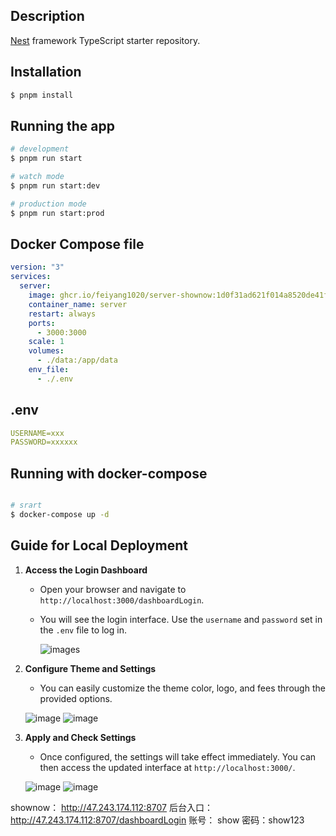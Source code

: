



## Description

[Nest](https://github.com/nestjs/nest) framework TypeScript starter repository.

## Installation

```bash
$ pnpm install
```

## Running the app

```bash
# development
$ pnpm run start

# watch mode
$ pnpm run start:dev

# production mode
$ pnpm run start:prod
```



## Docker Compose file

```yaml
version: "3"
services:
  server:
    image: ghcr.io/feiyang1020/server-shownow:1d0f31ad621f014a8520de41f6830bb035b31706
    container_name: server
    restart: always
    ports:
      - 3000:3000
    scale: 1
    volumes:
      - ./data:/app/data  
    env_file:
      - ./.env

```
## .env 

```yaml
USERNAME=xxx
PASSWORD=xxxxxx
```
##  Running with docker-compose

```bash

# srart
$ docker-compose up -d

```
## Guide for Local Deployment

1. **Access the Login Dashboard**
   - Open your browser and navigate to `http://localhost:3000/dashboardLogin`.
   - You will see the login interface. Use the `username` and `password` set in the `.env` file to log in.
  
     
     ![images](https://github.com/feiyang1020/server-shownow/blob/main/images/login.png)

2. **Configure Theme and Settings**
   - You can easily customize the theme color, logo, and fees through the provided options.

     
   ![image](https://github.com/feiyang1020/server-shownow/blob/main/images/styles.png)
   ![image](https://github.com/feiyang1020/server-shownow/blob/main/images/save.png)

3. **Apply and Check Settings**
   - Once configured, the settings will take effect immediately. You can then access the updated interface at `http://localhost:3000/`.
  
     
    ![image](https://github.com/feiyang1020/server-shownow/blob/main/images/shownow.png)
    ![image](https://github.com/feiyang1020/server-shownow/blob/main/images/shownowhome.png)

shownow： http://47.243.174.112:8707 
后台入口：http://47.243.174.112:8707/dashboardLogin 
账号： show 密码：show123


